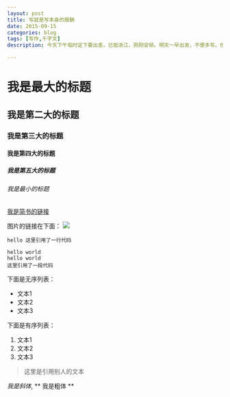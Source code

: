 ```yaml
---
layout: post
title: 写就是写本身的报酬
date: 2015-09-15
categories: blog
tags: [写作,千字文]
description: 今天下午临时定下要出差。已抵浙江，刚刚安顿。明天一早出发，不便多写。但会在工作之余尽量写。写不是义务，写本身就是写的报酬。

---
```


# 我是最大的标题
## 我是第二大的标题
### 我是第三大的标题
#### 我是第四大的标题
##### 我是第五大的标题
###### 我是最小的标题

[我是简书的链接](www.jianshu.com)

图片的链接在下面：
![](http://upload-images.jianshu.io/upload_images/2162321-8efb591565748251.jpg?imageMogr2/auto-orient/strip%7CimageView2/2/w/1240)

`hello 这里引用了一行代码`

```
hello world
hello world
这里引用了一段代码
```


下面是无序列表：
- 文本1
- 文本2
- 文本3

下面是有序列表：
1. 文本1
2. 文本2
3. 文本3

>  这里是引用别人的文本

*我是斜体*,
** 我是粗体 **














